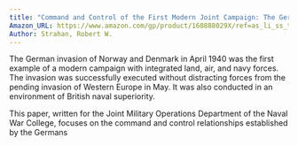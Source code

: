 ```yaml
---
title: "Command and Control of the First Modern Joint Campaign: The German Invasion of Denmark and Norway, April 1940"
Amazon_URL: https://www.amazon.com/gp/product/160888029X/ref=as_li_ss_tl?ie=UTF8&linkCode=ll1&tag=internetbo00a-20
Author: Strahan, Robert W.
---
```

The German invasion of Norway and Denmark in April 1940 was the first example of a modern campaign with integrated land, air, and navy forces. The invasion was successfully executed without distracting forces from the pending invasion of Western Europe in May. It was also conducted in an environment of British naval superiority.<p>
This paper, written for the Joint Military Operations Department of the Naval War College, focuses on the command and control relationships established by the Germans